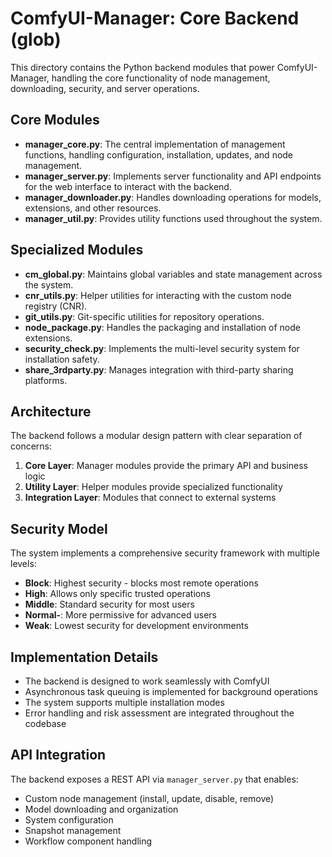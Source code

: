 # ComfyUI-Manager: Core Backend (glob)

This directory contains the Python backend modules that power ComfyUI-Manager, handling the core functionality of node management, downloading, security, and server operations.

## Core Modules

- **manager_core.py**: The central implementation of management functions, handling configuration, installation, updates, and node management.
- **manager_server.py**: Implements server functionality and API endpoints for the web interface to interact with the backend.
- **manager_downloader.py**: Handles downloading operations for models, extensions, and other resources.
- **manager_util.py**: Provides utility functions used throughout the system.

## Specialized Modules

- **cm_global.py**: Maintains global variables and state management across the system.
- **cnr_utils.py**: Helper utilities for interacting with the custom node registry (CNR).
- **git_utils.py**: Git-specific utilities for repository operations.
- **node_package.py**: Handles the packaging and installation of node extensions.
- **security_check.py**: Implements the multi-level security system for installation safety.
- **share_3rdparty.py**: Manages integration with third-party sharing platforms.

## Architecture

The backend follows a modular design pattern with clear separation of concerns:

1. **Core Layer**: Manager modules provide the primary API and business logic
2. **Utility Layer**: Helper modules provide specialized functionality
3. **Integration Layer**: Modules that connect to external systems

## Security Model

The system implements a comprehensive security framework with multiple levels:

- **Block**: Highest security - blocks most remote operations
- **High**: Allows only specific trusted operations
- **Middle**: Standard security for most users
- **Normal-**: More permissive for advanced users
- **Weak**: Lowest security for development environments

## Implementation Details

- The backend is designed to work seamlessly with ComfyUI
- Asynchronous task queuing is implemented for background operations
- The system supports multiple installation modes
- Error handling and risk assessment are integrated throughout the codebase

## API Integration

The backend exposes a REST API via `manager_server.py` that enables:
- Custom node management (install, update, disable, remove)
- Model downloading and organization
- System configuration
- Snapshot management
- Workflow component handling
